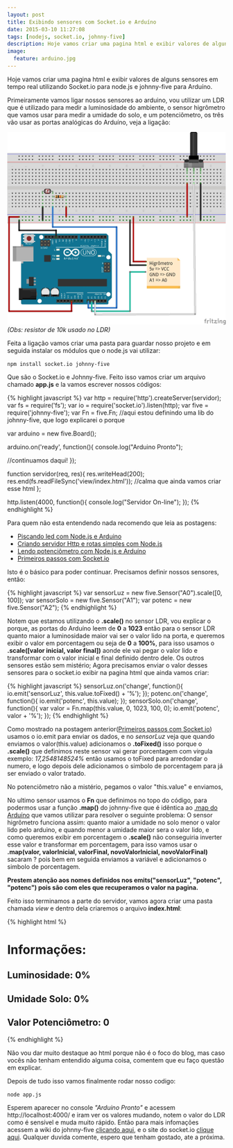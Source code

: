 ```yaml
---
layout: post
title: Exibindo sensores com Socket.io e Arduíno
date: 2015-03-10 11:27:08
tags: [nodejs, socket.io, johnny-five]
description: Hoje vamos criar uma pagina html e exibir valores de alguns sensores em tempo real utilizando Socket.io para node.js e johnny-five para Arduíno.
image:
  feature: arduino.jpg 
---
```

Hoje vamos criar uma pagina html e exibir valores de alguns sensores em tempo real utilizando Socket.io para node.js e johnny-five para Arduíno.

Primeiramente vamos ligar nossos sensores ao arduino, vou utilizar um LDR que é utilizado para medir a luminosidade do ambiente, o sensor higrômetro que vamos usar para medir a umidade do solo, e um potenciômetro, os três vão usar as portas analógicas do Arduíno, veja a ligação: 

![Esquema de ligação dos sensores ao Arduíno](/images/img-posts/esquema-sensores-socketio.jpg)
*(Obs: resistor de 10k usado no LDR)*

Feita a ligação vamos criar uma pasta para guardar nosso projeto e em seguida instalar os módulos que o node.js vai utilizar:

    npm install socket.io johnny-five

Que são o Socket.io e Johnny-five.
Feito isso vamos criar um arquivo chamado **app.js** e la vamos escrever nossos códigos:

{% highlight javascript %}
var http = require('http').createServer(servidor);
var fs = require('fs');
var io = require('socket.io').listen(http);
var five = require('johnny-five');
var Fn = five.Fn; //aqui estou definindo uma lib do johnny-five, que logo explicarei o porque

var arduino = new five.Board();

arduino.on('ready', function(){
    console.log("Arduino Pronto");

//continuamos daqui! 
});

function servidor(req, res){
    res.writeHead(200);
    res.end(fs.readFileSync('view/index.html')); //calma que ainda vamos criar esse html
};

http.listen(4000, function(){
    console.log("Servidor On-line");
});
{% endhighlight %}

Para quem não esta entendendo nada recomendo que leia as postagens:

 - [Piscando led com Node.js e Arduino](http://pedrohs.github.io/piscando-led-com-node.js-e-arduino/)
 - [Criando servidor Http e rotas simples com Node.js](http://pedrohs.github.io/criando-servidor-http/)
 - [Lendo potenciômetro com Node.js e Arduíno](http://pedrohs.github.io/lendo-potenciometro/)
 - [Primeiros passos com Socket.io](http://pedrohs.github.io/primeiros-passos-com-socketio/)

Isto é o básico para poder continuar.
Precisamos definir nossos sensores, então:

{% highlight javascript %}
var sensorLuz = new five.Sensor("A0").scale([0, 100]);
var sensorSolo = new five.Sensor("A1");
var potenc = new five.Sensor("A2");
{% endhighlight %}

Notem que estamos utilizando o **.scale()** no sensor LDR, vou explicar o porque, as portas do Arduíno leem de **0** a **1023** então para o sensor LDR quanto maior a luminosidade maior vai ser o valor lido na porta, e queremos exibir o valor em porcentagem ou seja de **0** a **100%**, para isso usamos o **.scale([valor inicial, valor final])** aonde ele vai pegar o valor lido e transformar com o valor inicial e final definido dentro dele. 
Os outros sensores estão sem mistério; Agora precisamos enviar o valor desses sensores para o socket.io exibir na pagina html que ainda vamos criar:  

{% highlight javascript %}
sensorLuz.on('change', function(){
    io.emit('sensorLuz', this.value.toFixed() + '%');
});
potenc.on('change', function(){
    io.emit('potenc', this.value);
}); 
sensorSolo.on('change', function(){
    var valor = Fn.map(this.value, 0, 1023, 100, 0);
    io.emit('potenc', valor + '%');
});
{% endhighlight %}

Como mostrado na postagem anterior([Primeiros passos com Socket.io](http://pedrohs.github.io/primeiros-passos-com-socketio/)) usamos o io.emit para enviar os dados, e no *sensorLuz* veja que quando enviamos o valor(this.value) adicionamos o **.toFixed()** isso porque o **.scale()** que definimos neste sensor vai gerar porcentagem com virgula exemplo: *17,2548148524%* então usamos o toFixed para arredondar o numero, e logo depois dele adicionamos o simbolo de porcentagem para já ser enviado o valor tratado. 

No potenciômetro não a mistério, pegamos o valor "this.value" e enviamos, 

No ultimo sensor usamos o **Fn** que definimos no topo do código, para podermos usar a função **.map()** do johnny-five que é idêntica ao [.map do Arduíno](http://arduino.cc/en/reference/map) que vamos utilizar para resolver o seguinte problema:
O sensor higrômetro funciona assim: quanto maior a umidade no solo menor o valor lido pelo arduino, e quando menor a umidade maior sera o valor lido, e como queremos exibir em porcentagem o **.scale()** não conseguiria inverter esse valor e transformar em porcentagem, para isso vamos usar o **.map(valor, valorInicial, valorFinal, novoValorInicial, novoValorFinal)** sacaram ? pois bem em seguida enviamos a variável e adicionamos o simbolo de porcentagem.

**Prestem atenção aos nomes definidos nos emits("sensorLuz", "potenc", "potenc") pois são com eles que recuperamos o valor na pagina.**

Feito isso terminamos a parte do servidor, vamos agora criar uma pasta chamada *view* e dentro dela criaremos o arquivo **index.html**:

{% highlight html %}
<html>
<head>
   <title>Sensores</title>
   <meta charset="UTF-8">
   <script src="/socket.io/socket.io.js"></script>
   <link rel="stylesheet" href="https://maxcdn.bootstrapcdn.com/bootstrap/3.3.2/css/bootstrap.min.css">
   <script src="https://ajax.googleapis.com/ajax/libs/jquery/2.1.3/jquery.min.js"></script>
   <script>
      var socket = io.connect(); // faz a conexão com o socket.io do node.js

      //recebe o valor "sensorLuz" enviado pelo node.js
      socket.on('sensorLuz', function(valor){
          $("#luz").text(valor); //escreve o "valor" que é passado na função no id #luz
      });
      //recebe o valor "sensorSolo" enviado pelo node.js
      socket.on('sensorSolo', function(valor){
          $("#umidSolo").text(valor);//escreve o "valor" que é passado na função no id #umidSolo
      });
      //recebe o valor "potenc" enviado pelo node.js
      socket.on('potenc', function(valor){
          $("#potenc").text(valor);//escreve o "valor" que é passado na função no id #potenc
      });
  </script>
</head>
<body>
   <div class="container">
        <h1>Informações:</h1>
        <!--Notem que os IDs são os mesmos passados para usar o .text()-->
        <h2>Luminosidade: <span id="luz" class="text-primary">0%</span></h2>
        <h2>Umidade Solo: <span id="umidSolo" class="text-warning">0%</h2>
        <h2>Valor Potenciômetro: <span id="potenc" class="text-success">0</span></h2>
  </div>
</body>
</html>
{% endhighlight %}

Não vou dar muito destaque ao html porque não é o foco do blog, mas caso vocês não tenham entendido alguma coisa, comentem que eu faço questão em explicar. 

Depois de tudo isso vamos finalmente rodar nosso codigo:

    node app.js
    
Esperem aparecer no console *"Arduino Pronto"* e acessem http://localhost:4000/ e iram ver os valores mudando, notem o valor do LDR como é sensível e muda muito rápido.
Então para mais infomações acessem a wiki do johnny-five [clicando aqui](https://github.com/rwaldron/johnny-five/wiki/), e o site do socket.io [clique aqui](http://socket.io/).
Qualquer duvida comente, espero que tenham gostado, ate a próxima. 
